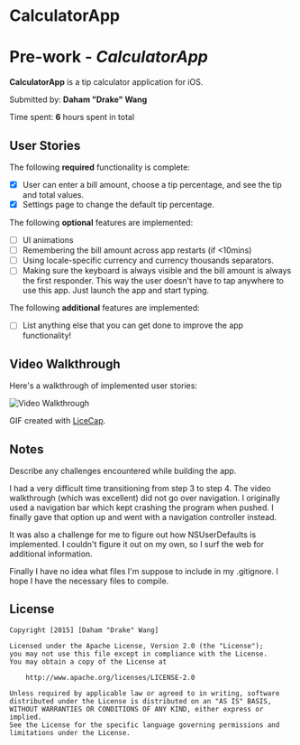 # CalculatorApp

# Pre-work - *CalculatorApp*

**CalculatorApp** is a tip calculator application for iOS.

Submitted by: **Daham "Drake" Wang**

Time spent: **6** hours spent in total

## User Stories

The following **required** functionality is complete:

* [x] User can enter a bill amount, choose a tip percentage, and see the tip and total values.
* [x] Settings page to change the default tip percentage.

The following **optional** features are implemented:
* [ ] UI animations
* [ ] Remembering the bill amount across app restarts (if <10mins)
* [ ] Using locale-specific currency and currency thousands separators.
* [ ] Making sure the keyboard is always visible and the bill amount is always the first responder. This way the user doesn't have to tap anywhere to use this app. Just launch the app and start typing.

The following **additional** features are implemented:

- [ ] List anything else that you can get done to improve the app functionality!

## Video Walkthrough 

Here's a walkthrough of implemented user stories:

<img src='http://i.imgur.com/d3Ao0Jb.gif' title='Video Walkthrough' width='' alt='Video Walkthrough' />

GIF created with [LiceCap](http://www.cockos.com/licecap/).

## Notes

Describe any challenges encountered while building the app.

I had a very difficult time transitioning from step 3 to step 4.
The video walkthrough (which was excellent) did not go over 
navigation. I originally used a navigation bar which kept 
crashing the program when pushed. I finally gave that option up 
and went with a navigation controller instead.

It was also a challenge for me to figure out how NSUserDefaults 
is implemented. I couldn't figure it out on my own, so I surf the 
web for additional information.

Finally I have no idea what files I'm suppose to include in my 
.gitignore. I hope I have the necessary files to compile.

## License

    Copyright [2015] [Daham "Drake" Wang]

    Licensed under the Apache License, Version 2.0 (the "License");
    you may not use this file except in compliance with the License.
    You may obtain a copy of the License at

        http://www.apache.org/licenses/LICENSE-2.0

    Unless required by applicable law or agreed to in writing, software
    distributed under the License is distributed on an "AS IS" BASIS,
    WITHOUT WARRANTIES OR CONDITIONS OF ANY KIND, either express or implied.
    See the License for the specific language governing permissions and
    limitations under the License.

